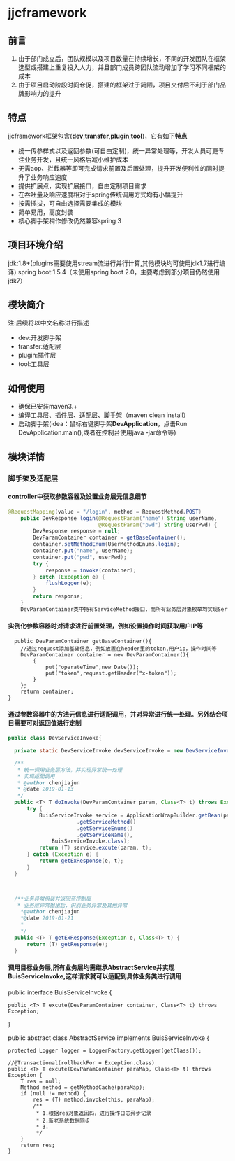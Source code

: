 # jjcframework
## 前言

 1. 由于部门成立后，团队规模以及项目数量在持续增长，不同的开发团队在框架选型或搭建上重复投入人力，并且部门成员跨团队流动增加了学习不同框架的成本
 2. 由于项目启动阶段时间仓促，搭建的框架过于简陋，项目交付后不利于部门品牌影响力的提升
 
 ## 特点
jjcframework框架包含(**dev**,**transfer**,**plugin**,**tool**)，它有如下**特点**

-  统一传参样式以及返回参数(可自由定制)，统一异常处理等，开发人员可更专注业务开发，且统一风格后减小维护成本
- 无需aop、拦截器等即可完成请求前置及后置处理，提升开发便利性的同时提升了业务响应速度
- 提供扩展点，实现扩展接口，自由定制项目需求
- 在吞吐量及响应速度相对于spring传统调用方式均有小幅提升
- 按需插拔，可自由选择需要集成的模块
- 简单易用，高度封装
- 核心脚手架稍作修改仍然兼容spring 3
## 项目环境介绍
jdk:1.8+(plugins需要使用stream流进行并行计算,其他模块均可使用jdk1.7进行编译)
spring boot:1.5.4（未使用spring boot 2.0，主要考虑到部分项目仍然使用jdk7）
## 模块简介
  注:后续将以中文名称进行描述
 - dev:开发脚手架
 - transfer:适配层
 - plugin:插件层
 - tool:工具层
 ## 如何使用
- 确保已安装maven3.+
- 编译工具层、插件层、适配层、脚手架（maven clean install）
- 启动脚手架(idea：鼠标右键脚手架**DevApplication**，点击Run DevApplication.main(),或者在控制台使用java -jar命令等)

## 模块详情
### 脚手架及适配层
#### controller中获取参数容器及设置业务层元信息细节
```java
@RequestMapping(value = "/login", method = RequestMethod.POST)
    public DevResponse login(@RequestParam("name") String userName,
                             @RequestParam("pwd") String userPwd) {
        DevResponse response = null;
        DevParamContainer container = getBaseContainer();
        container.setMethodEnum(UserMethodEnums.login);
        container.put("name", userName);
        container.put("pwd", userPwd);
        try {
            response = invoke(container);
        } catch (Exception e) {
            flushLogger(e);
        }
        return response;
    }
    DevParamContainer类中持有ServiceMethod接口，而所有业务层对象枚举均实现ServiceMethod接口，这样不同业务层枚举均可独立编写，便于管理
```
   #### 实例化参数容器时对请求进行前置处理，例如设置操作时间获取用户IP等
      public DevParamContainer getBaseContainer(){
        //通过request添加基础信息，例如放置在header里的token,用户ip，操作时间等
        DevParamContainer container = new DevParamContainer(){
            {
                put("operateTime",new Date());
                put("token",request.getHeader("x-token"));
            }
        };
        return container;
    }
#### 通过参数容器中的方法元信息进行适配调用，并对异常进行统一处理。另外结合项目需要可对返回值进行定制
  ```java
  public class DevServiceInvoke{

    private static DevServiceInvoke devServiceInvoke = new DevServiceInvoke();

    /**
     * 统一调用业务层方法，并实现异常统一处理
     * 实现适配调用
     * @author chenjiajun
     * @date 2019-01-13
     */
    public <T> T doInvoke(DevParamContainer param, Class<T> t) throws Exception {
        try {
            BuisServiceInvoke service = ApplicationWrapBuilder.getBean(param
                        .getServiceMethod()
                        .getServiceEnums()
                        .getServiceName(),
                BuisServiceInvoke.class);
            return (T) service.excute(param, t);
        } catch (Exception e) {
            return getExResponse(e, t);
        }
    }



    /**业务异常组装并返回至控制层
     * 业务层异常抛出后，识别业务异常及其他异常
      *@author chenjiajun
      *@date 2019-01-21
      *
      */
    public <T> T getExResponse(Exception e, Class<T> t) {
        return (T) getResponse(e);
    }
``` 
####  调用目标业务层,所有业务层均需继承AbstractService并实现BuisServiceInvoke,这样请求就可以适配到具体业务类进行调用 

public interface BuisServiceInvoke {

    public <T> T excute(DevParamContainer container, Class<T> t) throws Exception;

}

public abstract class AbstractService implements BuisServiceInvoke {

    protected Logger logger = LoggerFactory.getLogger(getClass());

    //@Transactional(rollbackFor = Exception.class)
    public <T> T excute(DevParamContainer paraMap, Class<T> t) throws Exception {
        T res = null;
        Method method = getMethodCache(paraMap);
        if (null != method) {
            res = (T) method.invoke(this, paraMap);
            /**
             * 1.根据res对象返回码，进行操作日志异步记录
             * 2.新老系统数据同步
             * 3.
             */
        }
        return res;
    }
```


